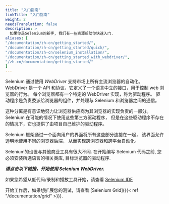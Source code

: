 ```yaml
---
title: "入门指南"
linkTitle: "入门指南"
weight: 2
needsTranslation: false
description: >
  如果你是Selenium的新手, 我们有一些资源帮助你快速入门.
aliases: [
"/documentation/zh-cn/getting_started/", 
"/documentation/zh-cn/getting_started/quick/",
"/documentation/zh-cn/selenium_installation/",
"/documentation/zh-cn/getting_started_with_webdriver/",
"/zh-cn/documentation/getting_started/"
]
---
```



Selenium 通过使用 _WebDriver_ 支持市场上所有主流浏览器的自动化。
WebDriver 是一个 API 和协议，它定义了一个语言中立的接口，用于控制 web 浏览器的行为。
每个浏览器都有一个特定的 WebDriver 实现，称为驱动程序。
驱动程序是负责委派给浏览器的组件，并处理与 Selenium 和浏览器之间的通信。

这种分离是有意识地努力让浏览器供应商为其浏览器的实现负责的一部分。
Selenium 在可能的情况下使用这些第三方驱动程序，
但是在这些驱动程序不存在的情况下，它也提供了由项目自己维护的驱动程序。

Selenium 框架通过一个面向用户的界面将所有这些部分连接在一起，
该界面允许透明地使用不同的浏览器后端，
从而实现跨浏览器和跨平台自动化。

Selenium的设置与其他商业工具有很大不同.
在开始编写 Selenium 代码之前, 
您必须安装所选语言的相关类库,
目标浏览器的驱动程序.

***请点击以下链接，开始使用 Selenium WebDriver.***

如果您希望从低代码/录制和播放工具开始，请查看
[Selenium IDE](https://selenium.dev/selenium-ide)

开始工作后，如果想扩展您的测试，请查看 
[Selenium Grid]({{< ref "/documentation/grid" >}}).
